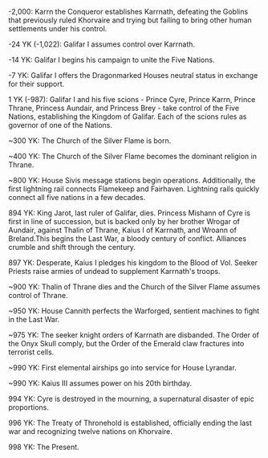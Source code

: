 -2,000: Karrn the Conqueror establishes Karrnath, defeating the Goblins that previously ruled Khorvaire and trying but failing to bring other human settlements under his control.

-24 YK (-1,022): Galifar I assumes control over Karrnath.

-14 YK: Galifar I begins his campaign to unite the Five Nations.

-7 YK: Galifar I offers the Dragonmarked Houses neutral status in exchange for their support.

1 YK (-987): Galifar I and his five scions - Prince Cyre, Prince Karrn, Prince Thrane, Princess Aundair, and Princess Brey - take control of the Five Nations, establishing the Kingdom of Galifar. Each of the scions rules as governor of one of the Nations.

~300 YK: The Church of the Silver Flame is born.

~400 YK: The Church of the Silver Flame becomes the dominant religion in Thrane.

~800 YK: House Sivis message stations begin operations. Additionally, the first lightning rail connects Flamekeep and Fairhaven. Lightning rails quickly connect all five nations in a few decades.

894 YK: King Jarot, last ruler of Galifar, dies. Princess Mishann of Cyre is first in line of succession, but is backed only by her brother Wrogar of Aundair, against Thalin of Thrane, Kaius I of Karrnath, and Wroann of Breland.This begins the Last War, a bloody century of conflict. Alliances crumble and shift through the century.

897 YK: Desperate, Kaius I pledges his kingdom to the Blood of Vol. Seeker Priests raise armies of undead to supplement Karrnath's troops.

~900 YK: Thalin of Thrane dies and the Church of the Silver Flame assumes control of Thrane. 

~950 YK: House Cannith perfects the Warforged, sentient machines to fight in the Last War.

~975 YK: The seeker knight orders of Karrnath are disbanded. The Order of the Onyx Skull comply, but the Order of the Emerald claw fractures into terrorist cells.

~990 YK: First elemental airships go into service for House Lyrandar. 

~990 YK: Kaius III assumes power on his 20th birthday.

994 YK: Cyre is destroyed in the mourning, a supernatural disaster of epic proportions. 

996 YK: The Treaty of Thronehold is established, officially ending the last war and recognizing twelve nations on Khorvaire.

998 YK: The Present. 
